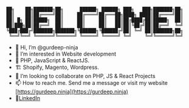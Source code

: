 
```
██╗    ██╗███████╗██╗      ██████╗ ██████╗ ███╗   ███╗███████╗██╗
██║    ██║██╔════╝██║     ██╔════╝██╔═══██╗████╗ ████║██╔════╝██║
██║ █╗ ██║█████╗  ██║     ██║     ██║   ██║██╔████╔██║█████╗  ██║
██║███╗██║██╔══╝  ██║     ██║     ██║   ██║██║╚██╔╝██║██╔══╝  ╚═╝
╚███╔███╔╝███████╗███████╗╚██████╗╚██████╔╝██║ ╚═╝ ██║███████╗██╗
 ╚══╝╚══╝ ╚══════╝╚══════╝ ╚═════╝ ╚═════╝ ╚═╝     ╚═╝╚══════╝╚═╝
 ```
                                                                 

- 👋 Hi, I’m @gurdeep-ninja
- 👀 I’m interested in Website development
- 🌱 PHP, JavaScript & ReactJS.
- 🏗️ Shopify, Magento, Wordpress.
- 💞️ I’m looking to collaborate on PHP, JS & React Projects
- 📫 How to reach me. Send me a message or visit my website [https://gurdeep.ninja](https://gurdeep.ninja)
- 🔗[LinkedIn](https://www.linkedin.com/in/gurdeep-bangar)

<!---
gurdeep-ninja/gurdeep-ninja is a ✨ special ✨ repository because its `README.md` (this file) appears on your GitHub profile.
You can click the Preview link to take a look at your changes.
--->
